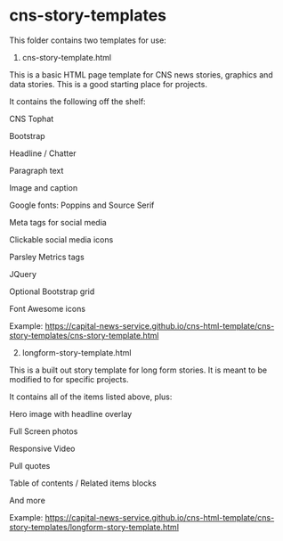 # cns-story-templates


This folder contains two templates for use:

1. cns-story-template.html

This is a basic HTML page template for CNS news stories, graphics and data stories. This is a good starting place for projects.

It contains the following off the shelf:

CNS Tophat

Bootstrap

Headline / Chatter

Paragraph text

Image and caption

Google fonts: Poppins and Source Serif

Meta tags for social media

Clickable social media icons

Parsley Metrics tags

JQuery

Optional Bootstrap grid

Font Awesome icons

Example: https://capital-news-service.github.io/cns-html-template/cns-story-templates/cns-story-template.html



2. longform-story-template.html

This is a built out story template for long form stories. It is meant to be modified to for specific projects.

It contains all of the items listed above, plus:

Hero image with headline overlay

Full Screen photos

Responsive Video

Pull quotes

Table of contents / Related items blocks

And more

Example: https://capital-news-service.github.io/cns-html-template/cns-story-templates/longform-story-template.html
